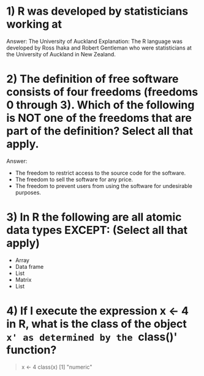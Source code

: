 # 1) R was developed by statisticians working at
Answer: The University of Auckland
Explanation: The R language was developed by Ross Ihaka and Robert Gentleman who were statisticians at the University of Auckland in New Zealand.

# 2) The definition of free software consists of four freedoms (freedoms 0 through 3). Which of the following is NOT one of the freedoms that are part of the definition? Select all that apply.
Answer: 
- The freedom to restrict access to the source code for the software.
- The freedom to sell the software for any price.
- The freedom to prevent users from using the software for undesirable purposes.

# 3) In R the following are all atomic data types EXCEPT: (Select all that apply)
- Array
- Data frame
- List
- Matrix
- List

# 4) If I execute the expression x <- 4 in R, what is the class of the object `x' as determined by the `class()' function?
> x <- 4
> class(x)
[1] "numeric"
